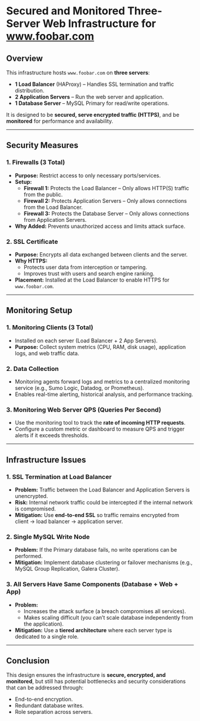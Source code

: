 # Secured and Monitored Three-Server Web Infrastructure for www.foobar.com

## Overview
This infrastructure hosts `www.foobar.com` on **three servers**:
- **1 Load Balancer** (HAProxy) – Handles SSL termination and traffic distribution.
- **2 Application Servers** – Run the web server and application.
- **1 Database Server** – MySQL Primary for read/write operations.

It is designed to be **secured, serve encrypted traffic (HTTPS)**, and be **monitored** for performance and availability.

---

## Security Measures

### 1. Firewalls (3 Total)
- **Purpose:** Restrict access to only necessary ports/services.
- **Setup:**
  - **Firewall 1:** Protects the Load Balancer – Only allows HTTP(S) traffic from the public.
  - **Firewall 2:** Protects Application Servers – Only allows connections from the Load Balancer.
  - **Firewall 3:** Protects the Database Server – Only allows connections from Application Servers.
- **Why Added:** Prevents unauthorized access and limits attack surface.

### 2. SSL Certificate
- **Purpose:** Encrypts all data exchanged between clients and the server.
- **Why HTTPS:** 
  - Protects user data from interception or tampering.
  - Improves trust with users and search engine ranking.
- **Placement:** Installed at the Load Balancer to enable HTTPS for `www.foobar.com`.

---

## Monitoring Setup

### 1. Monitoring Clients (3 Total)
- Installed on each server (Load Balancer + 2 App Servers).
- **Purpose:** Collect system metrics (CPU, RAM, disk usage), application logs, and web traffic data.

### 2. Data Collection
- Monitoring agents forward logs and metrics to a centralized monitoring service (e.g., Sumo Logic, Datadog, or Prometheus).
- Enables real-time alerting, historical analysis, and performance tracking.

### 3. Monitoring Web Server QPS (Queries Per Second)
- Use the monitoring tool to track the **rate of incoming HTTP requests**.
- Configure a custom metric or dashboard to measure QPS and trigger alerts if it exceeds thresholds.

---

## Infrastructure Issues

### 1. SSL Termination at Load Balancer
- **Problem:** Traffic between the Load Balancer and Application Servers is unencrypted.
- **Risk:** Internal network traffic could be intercepted if the internal network is compromised.
- **Mitigation:** Use **end-to-end SSL** so traffic remains encrypted from client → load balancer → application server.

### 2. Single MySQL Write Node
- **Problem:** If the Primary database fails, no write operations can be performed.
- **Mitigation:** Implement database clustering or failover mechanisms (e.g., MySQL Group Replication, Galera Cluster).

### 3. All Servers Have Same Components (Database + Web + App)
- **Problem:** 
  - Increases the attack surface (a breach compromises all services).
  - Makes scaling difficult (you can’t scale database independently from the application).
- **Mitigation:** Use a **tiered architecture** where each server type is dedicated to a single role.

---

## Conclusion
This design ensures the infrastructure is **secure, encrypted, and monitored**, but still has potential bottlenecks and security considerations that can be addressed through:
- End-to-end encryption.
- Redundant database writes.
- Role separation across servers.


